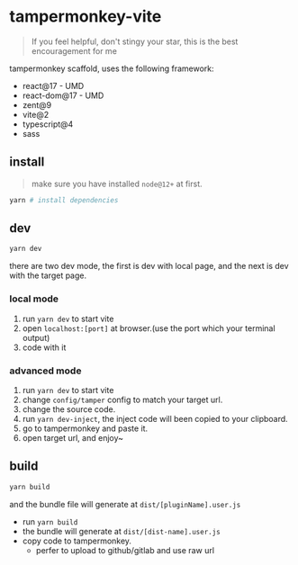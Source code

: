 # tampermonkey-vite

> If you feel helpful, don't stingy your star, this is the best encouragement for me

tampermonkey scaffold, uses the following framework:

- react@17 - UMD
- react-dom@17 - UMD
- zent@9
- vite@2
- typescript@4
- sass

## install

> make sure you have installed `node@12+` at first.

```bash
yarn # install dependencies
```

## dev

```bash
yarn dev
```

there are two dev mode, the first is dev with local page, and the next is dev with the target page.

### local mode

1. run `yarn dev` to start vite
2. open `localhost:[port]` at browser.(use the port which your terminal output)
3. code with it

### advanced mode

1. run `yarn dev` to start vite
2. change `config/tamper` config to match your target url.
3. change the source code.
4. run `yarn dev-inject`, the inject code will been copied to your clipboard.
5. go to tampermonkey and paste it.
6. open target url, and enjoy~

## build

```bash
yarn build
```

and the bundle file will generate at `dist/[pluginName].user.js`

- run `yarn build`
- the bundle will generate at `dist/[dist-name].user.js`
- copy code to tampermonkey.
  - perfer to upload to github/gitlab and use raw url
